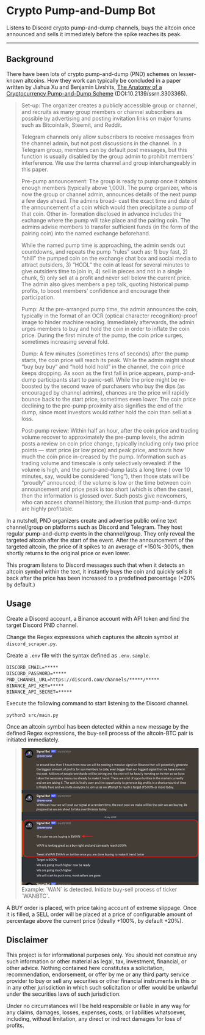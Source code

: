 # Crypto Pump-and-Dump Bot

Listens to Discord crypto pump-and-dump channels, buys the altcoin once announced and sells it immediately before the spike reaches its peak.

---

## Background

There have been lots of crypto pump-and-dump (PND) schemes on lesser-known altcoins. How they work can typically be
concluded in a paper written by Jiahua Xu and Benjamin Livshits, [The Anatomy of a Cryptocurrency Pump-and-Dump Scheme](https://arxiv.org/abs/1811.10109) (DOI:10.2139/ssrn.3303365).

> Set-up: The organizer creates a publicly accessible group or channel, and recruits as many group members or channel
> subscribers as possible by advertising and posting invitation links on major forums such as Bitcointalk, Steemit, and
> Reddit.
>
> Telegram channels only allow subscribers to receive messages from the channel admin, but not post discussions in the
> channel. In a Telegram group, members can by default post messages, but this function is usually disabled by the group
> admin to prohibit members’ interference. We use the terms channel and group interchangeably in this paper.
>
> Pre-pump announcement: The group is ready to pump once it obtains enough members (typically above 1,000). The pump
> organizer, who is now the group or channel admin, announces details of the next pump a few days ahead. The admins broad-
> cast the exact time and date of the announcement of a coin which would then precipitate a pump of that coin. Other in-
> formation disclosed in advance includes the exchange where the pump will take place and the pairing coin. The admins
> advise members to transfer sufficient funds (in the form of the pairing coin) into the named exchange beforehand.
>
> While the named pump time is approaching, the admin sends out countdowns, and repeats the pump “rules” such as: 1) buy
> fast, 2) “shill” the pumped coin on the exchange chat box and social media to attract outsiders, 3) “HODL” the coin at
> least for several minutes to give outsiders time to join in, 4) sell in pieces and not in a single chunk, 5) only sell
> at a profit and never sell below the current price. The admin also gives members a pep talk, quoting historical pump
> profits, to boost members’ confidence and encourage their participation.
>
> Pump: At the pre-arranged pump time, the admin announces the coin, typically in the format of an OCR (optical
> character recognition)-proof image to hinder machine reading. Immediately afterwards, the admin urges
> members to buy and hold the coin in order to inflate the coin price. During the first minute of the pump, the coin price
> surges, sometimes increasing several fold.
>
> Dump: A few minutes (sometimes tens of seconds) after the pump starts, the coin price will reach its peak. While the
> admin might shout “buy buy buy” and “hold hold hold” in the channel, the coin price keeps dropping. As soon as the first
> fall in price appears, pump-and-dump participants start to panic-sell. While the price might be re-boosted by the second
> wave of purchasers who buy the dips (as encouraged by channel admins), chances are the price will rapidly bounce back to
> the start price, sometimes even lower. The coin price declining to the pre-pump proximity also signifies the end of the
> dump, since most investors would rather hold the coin than sell at a loss.
>
> Post-pump review: Within half an hour, after the coin price and trading volume recover to approximately the pre-pump
> levels, the admin posts a review on coin price change, typically including only two price points — start price (or low
> price) and peak price, and touts how much the coin price in-creased by the pump. Information such as trading
> volume and timescale is only selectively revealed: if the volume is high, and the pump-and-dump lasts a long time (
> over 10 minutes, say, would be considered “long”), then those stats will be “proudly” announced; if the volume is low or
> the time between coin announcement and price peak is too short (which is often the case), then the information is
> glossed over. Such posts give newcomers, who can access channel history, the illusion that pump-and-dumps are highly
> profitable.

In a nutshell, PND organizers create and advertise public online text channel/group on platforms such as Discord and
Telegram. They host regular pump-and-dump events in the channel/group. They only reveal the targeted altcoin after 
the start of the event. After the announcement of the targeted altcoin, the price of it spikes to an average of +150%-300%, 
then shortly returns to the original price or even lower.

This program listens to Discord messages such that when it detects an altcoin symbol within the text, it instantly buys the
coin and quickly sells it back after the price has been increased to a predefined percentage (+20% by default.)

## Usage

Create a Discord account, a Binance account with API token and find the target Discord PND channel.

Change the Regex expressions which captures the altcoin symbol at `discord_scraper.py`.

Create a `.env` file with the syntax defined as `.env.sample`.

```
DISCORD_EMAIL=*****
DISCORD_PASSWORD=*****
PND_CHANNEL_URL=https://discord.com/channels/*****/*****
BINANCE_API_KEY=*****
BINANCE_API_SECRET=*****
```

Execute the following command to start listening to the Discord channel.

```shell
python3 src/main.py
```


Once an altcoin symbol has been detected within a new message by the defined Regex expressions, the buy-sell process of the altcoin-BTC pair is initiated immediately.
> <img src="docs/message-example.png">
> Example: `WAN` is detected. Initiate buy-sell process of ticker `WANBTC`.


A BUY order is placed, with price taking account of extreme slippage. Once it is filled, a SELL order will be placed at a price of configurable amount of percentage above the current price (ideally +100%, by default +20%).

## Disclaimer

This project is for informational purposes only. You should not construe any such information or other material as
legal, tax, investment, financial, or other advice. Nothing contained here constitutes a solicitation, recommendation,
endorsement, or offer by me or any third party service provider to buy or sell any securities or other financial
instruments in this or in any other jurisdiction in which such solicitation or offer would be unlawful under the
securities laws of such jurisdiction.

Under no circumstances will I be held responsible or liable in any way for any claims, damages, losses, expenses, costs,
or liabilities whatsoever, including, without limitation, any direct or indirect damages for loss of profits.
